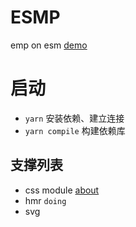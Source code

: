 # ESMP
emp on esm [demo](https://esmp.vercel.app/)

# 启动 
+ `yarn` 安装依赖、建立连接 
+ `yarn compile` 构建依赖库  

## 支撑列表 
+ css module [about](https://github.com/evanw/esbuild/issues/20)
+ hmr `doing`
+ svg 